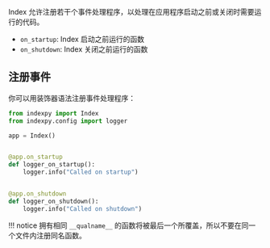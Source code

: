 Index 允许注册若干个事件处理程序，以处理在应用程序启动之前或关闭时需要运行的代码。

* `on_startup`: Index 启动之前运行的函数
* `on_shutdown`: Index 关闭之前运行的函数

## 注册事件

你可以用装饰器语法注册事件处理程序：

```python
from indexpy import Index
from indexpy.config import logger

app = Index()


@app.on_startup
def logger_on_startup():
    logger.info("Called on startup")


@app.on_shutdown
def logger_on_shutdown():
    logger.info("Called on shutdown")
```

!!! notice
    拥有相同 `__qualname__` 的函数将被最后一个所覆盖，所以不要在同一个文件内注册同名函数。


